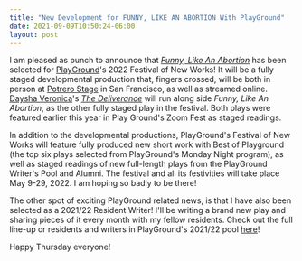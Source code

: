 ```yaml
---
title: "New Development for FUNNY, LIKE AN ABORTION With PlayGround"
date: 2021-09-09T10:50:24-06:00
layout: post
---
```


I am pleased as punch to announce that [*Funny, Like An Abortion*](https://newplayexchange.org/plays/450187/funny-abortion) has been selected for [PlayGround](https://playground-sf.org/)'s 2022 Festival of New Works! It will be a fully staged developmental production that, fingers crossed, will be both in person at [Potrero Stage](https://potrerostage.org/) in San Francisco, as well as streamed online. [Daysha Veronica](https://newplayexchange.org/users/40800/daysha-veronica)'s [*The Deliverance*](https://newplayexchange.org/plays/1522712/deliverance) will run along side *Funny, Like An Abortion*, as the other fully staged play in the festival. Both plays were featured earlier this year in Play Ground's Zoom Fest as staged readings.

In addition to the developmental productions, PlayGround's Festival of New Works will feature fully produced new short work with Best of Playground (the top six plays selected from PlayGround's Monday Night program), as well as staged readings of new full-length plays from the PlayGround Writer's Pool and Alumni. The festival and all its festivities will take place May 9-29, 2022. I am hoping so badly to be there!

The other spot of exciting PlayGround related news, is that I have also been selected as a 2021/22 Resident Writer! I'll be writing a brand new play and sharing pieces of it every month with my fellow residents. Check out the full line-up or residents and writers in PlayGround's 2021/22 pool [here](https://playground-sf.org/company/)!

Happy Thursday everyone!
